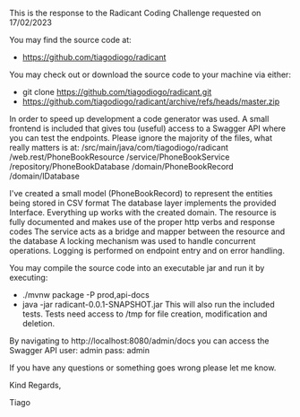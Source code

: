 This is the response to the Radicant Coding Challenge requested on 17/02/2023

You may find the source code at:

- https://github.com/tiagodiogo/radicant

You may check out or download the source code to your machine via either:

- git clone https://github.com/tiagodiogo/radicant.git
- https://github.com/tiagodiogo/radicant/archive/refs/heads/master.zip

In order to speed up development a code generator was used.
A small frontend is included that gives tou (useful) access to a Swagger API where you can test the endpoints.
Please ignore the majority of the files, what really matters is at:
/src/main/java/com/tiagodiogo/radicant
/web.rest/PhoneBookResource
/service/PhoneBookService
/repository/PhoneBookDatabase
/domain/PhoneBookRecord
/domain/IDatabase

I've created a small model (PhoneBookRecord) to represent the entities being stored in CSV format
The database layer implements the provided Interface. Everything up works with the created domain.
The resource is fully documented and makes use of the proper http verbs and response codes
The service acts as a bridge and mapper between the resource and the database
A locking mechanism was used to handle concurrent operations.
Logging is performed on endpoint entry and on error handling.

You may compile the source code into an executable jar and run it by executing:

- ./mvnw package -P prod,api-docs
- java -jar radicant-0.0.1-SNAPSHOT.jar
  This will also run the included tests.
  Tests need access to /tmp for file creation, modification and deletion.

By navigating to http://localhost:8080/admin/docs you can access the Swagger API
user: admin
pass: admin

If you have any questions or something goes wrong please let me know.

Kind Regards,

Tiago
